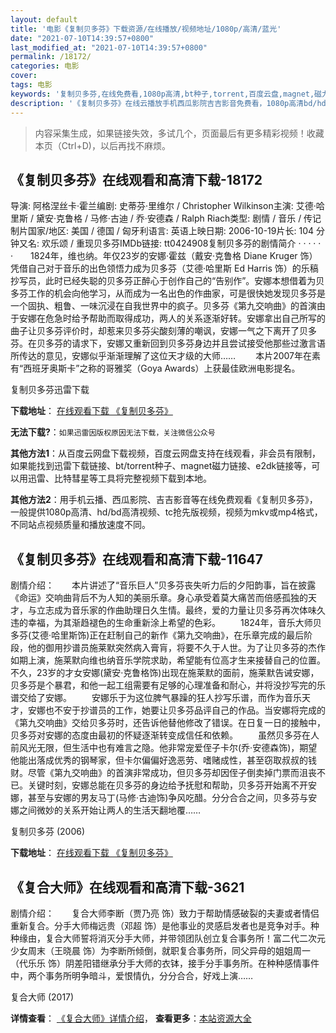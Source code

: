 ```yaml
---
layout: default
title: '电影《复制贝多芬》下载资源/在线播放/视频地址/1080p/高清/蓝光'
date: "2021-07-10T14:39:57+0800"
last_modified_at: "2021-07-10T14:39:57+0800"
permalink: /18172/
categories: 电影
cover:
tags: 电影
keywords: '复制贝多芬,在线免费看,1080p高清,bt种子,torrent,百度云盘,magnet,磁力链,迅雷下载资源'
description: '《复制贝多芬》在线云播放手机西瓜影院吉吉影音免费看，1080p高清bd/hd未删减完整版和tc抢先枪版，mkv/mp4格式，附带bt/torrent种子、magnet/磁力链、百度云盘、网盘资源迅雷下载链接'
---
```


>内容采集生成，如果链接失效，多试几个，页面最后有更多精彩视频！收藏本页（Ctrl+D)，以后再找不麻烦。


## 《复制贝多芬》在线观看和高清下载-18172

导演: 阿格涅丝卡·霍兰编剧: 史蒂芬·里维尔 / Christopher Wilkinson主演: 艾德·哈里斯 / 黛安·克鲁格 / 马修·古迪 / 乔·安德森 / Ralph Riach类型: 剧情 / 音乐 / 传记制片国家/地区: 美国 / 德国 / 匈牙利语言: 英语上映日期: 2006-10-19片长: 104 分钟又名: 欢乐颂 / 重现贝多芬IMDb链接: tt0424908复制贝多芬的剧情简介  ·  ·  ·  ·  ·  ·　　1824年，维也纳。年仅23岁的安娜·霍兹（戴安·克鲁格 Diane Kruger 饰）凭借自己对于音乐的出色领悟力成为贝多芬（艾德·哈里斯 Ed Harris 饰）的乐稿抄写员，此时已经失聪的贝多芬正醉心于创作自己的“告别作”。安娜本想借着为贝多芬工作的机会向他学习，从而成为一名出色的作曲家，可是很快她发现贝多芬是一个固执、粗鲁、一味沉浸在自我世界中的疯子。贝多芬《第九交响曲》的首演由于安娜在危急时给予帮助而取得成功，两人的关系逐渐好转。安娜拿出自己所写的曲子让贝多芬评价时，却惹来贝多芬尖酸刻薄的嘲讽，安娜一气之下离开了贝多芬。在贝多芬的请求下，安娜又重新回到贝多芬身边并且尝试接受他那些过激言语所传达的意见，安娜似乎渐渐理解了这位天才级的大师…… 　　本片2007年在素有“西班牙奥斯卡”之称的哥雅奖（Goya Awards）上获最佳欧洲电影提名。


复制贝多芬迅雷下载

**下载地址**： [在线观看下载 《复制贝多芬》](https://www.993dy.com//vod-detail-id-30494.html) 


**无法下载?**：`如果迅雷因版权原因无法下载，关注微信公众号 `

**其他方法1**：从百度云网盘下载视频，百度云网盘支持在线观看，非会员有限制，如果能找到迅雷下载链接、bt/torrent种子、magnet磁力链接、e2dk链接等，可以用迅雷、比特彗星等工具将完整视频下载到本地。

**其他方法2**：用手机云播、西瓜影院、吉吉影音等在线免费观看《复制贝多芬》，一般提供1080p高清、hd/bd高清视频、tc抢先版视频，视频为mkv或mp4格式，不同站点视频质量和播放速度不同。


## 《复制贝多芬》在线观看和高清下载-11647

剧情介绍：　　本片讲述了“音乐巨人”贝多芬丧失听力后的夕阳韵事，旨在披露《命运》交响曲背后不为人知的美丽乐章。身心承受着莫大痛苦而倍感孤独的天才，与立志成为音乐家的作曲助理日久生情。最终，爱的力量让贝多芬再次体味久违的幸福，为其渐趋褪色的生命重新涂上希望的色彩。 　　1824年，音乐大师贝多芬(艾德·哈里斯饰)正在赶制自己的新作《第九交响曲》，在乐章完成的最后阶段，他的御用抄谱员施莱默突然病入膏肓，将要不久于人世。为了让贝多芬的杰作如期上演，施莱默向维也纳音乐学院求助，希望能有位高才生来接替自己的位置。不久，23岁的才女安娜(黛安·克鲁格饰)出现在施莱默的面前，施莱默告诫安娜，贝多芬是个暴君，和他一起工组需要有足够的心理准备和耐心，并将没抄写完的乐谱交给了安娜。 　　安娜乐于为这位脾气暴躁的狂人抄写乐谱，而作为音乐天才，安娜也不安于抄谱员的工作，她要让贝多芬品评自己的作品。当安娜将完成的《第九交响曲》交给贝多芬时，还告诉他替他修改了错误。在日复一日的接触中，贝多芬对安娜的态度由最初的怀疑逐渐转变成信任和依赖。 　　虽然贝多芬在人前风光无限，但生活中也有难言之隐。他非常宠爱侄子卡尔(乔·安德森饰)，期望他能出落成优秀的钢琴家，但卡尔偏偏好逸恶劳、嗜赌成性，甚至窃取叔叔的钱财。尽管《第九交响曲》的首演非常成功，但贝多芬却因侄子倒卖掉门票而沮丧不已。关键时刻，安娜总能在贝多芬的身边给予抚慰和帮助，贝多芬开始离不开安娜，甚至与安娜的男友马丁(马修·古迪饰)争风吃醋。分分合合之间，贝多芬与安娜之间微妙的关系开始让两人的生活天翻地覆……


复制贝多芬 (2006)

**下载地址**： [在线观看下载 《复制贝多芬》](https://www.btbtdy.me/btdy/dy7569.html) 


## 《复合大师》在线观看和高清下载-3621

剧情介绍：　　复合大师李断（贾乃亮 饰）致力于帮助情感破裂的夫妻或者情侣重新复合。分手大师梅远贵（邓超 饰）是他事业的灵感启发者也是竞争对手。种种缘由，复合大师誓将消灭分手大师，并带领团队创立复合事务所！富二代二次元少女周末（王晓晨 饰）为李断所倾倒，就职复合事务所，同父异母的姐姐周一（代乐乐 饰）阴差阳错继承分手大师的衣钵，接手分手事务所。在种种感情事件中，两个事务所明争暗斗，爱恨情仇，分分合合，好戏上演……


复合大师 (2017)

**详情查看**： [《复合大师》详情介绍](/movie/3621/)， **查看更多**：[本站资源大全](/movie/t/all/)

